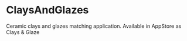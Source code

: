 # ClaysAndGlazes
Ceramic clays and glazes matching application. Available in AppStore as Clays &amp; Glaze
